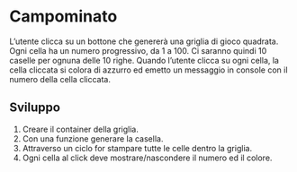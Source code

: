 Campominato
===
L’utente clicca su un bottone che genererà una griglia di gioco quadrata.
Ogni cella ha un numero progressivo, da 1 a 100.
Ci saranno quindi 10 caselle per ognuna delle 10 righe.
Quando l’utente clicca su ogni cella, la cella cliccata si colora di azzurro ed emetto un messaggio in console con il numero della cella cliccata.
## Sviluppo
1. Creare il container della griglia.
2. Con una funzione generare la casella.
3. Attraverso un ciclo for stampare tutte le celle dentro la griglia.
4. Ogni cella al click deve mostrare/nascondere il numero ed il colore.
